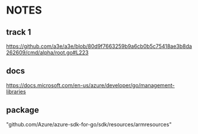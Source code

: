 # NOTES

## track 1
https://github.com/a3e/a3e/blob/80d9f7663259b9a6cb0b5c75418ae3b8da262609/cmd/alpha/root.go#L223

## docs

https://docs.microsoft.com/en-us/azure/developer/go/management-libraries

## package
"github.com/Azure/azure-sdk-for-go/sdk/resources/armresources"
